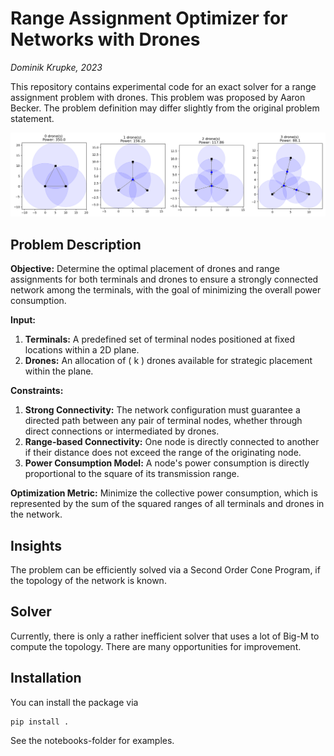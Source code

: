# Range Assignment Optimizer for Networks with Drones

_Dominik Krupke, 2023_

This repository contains experimental code for an exact solver for a range assignment problem with drones.
This problem was proposed by Aaron Becker.
The problem definition may differ slightly from the original problem statement.

![example](./docs/figures/example.png)

## Problem Description

**Objective:**
Determine the optimal placement of drones and range assignments for both terminals and drones to ensure a strongly connected network among the terminals, with the goal of minimizing the overall power consumption.

**Input:**

1. **Terminals:** A predefined set of terminal nodes positioned at fixed locations within a 2D plane.
2. **Drones:** An allocation of \( k \) drones available for strategic placement within the plane.

**Constraints:**

1. **Strong Connectivity:** The network configuration must guarantee a directed path between any pair of terminal nodes, whether through direct connections or intermediated by drones.
2. **Range-based Connectivity:** One node is directly connected to another if their distance does not exceed the range of the originating node.
3. **Power Consumption Model:** A node's power consumption is directly proportional to the square of its transmission range.

**Optimization Metric:**
Minimize the collective power consumption, which is represented by the sum of the squared ranges of all terminals and drones in the network.

## Insights

The problem can be efficiently solved via a Second Order Cone Program, if the topology of the network is known.

## Solver

Currently, there is only a rather inefficient solver that uses a lot of Big-M to compute the topology.
There are many opportunities for improvement.


## Installation

You can install the package via

```bash
pip install .
```

See the notebooks-folder for examples.